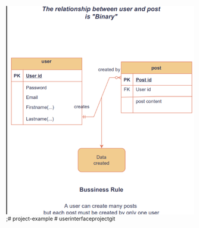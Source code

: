 ![note application!](/public/images/ScreenShot2.png "post");#   p r o j e c t - e x a m p l e 
 
 #   u s e r i n t e r f a c e p r o j e c t g i t 
 
 